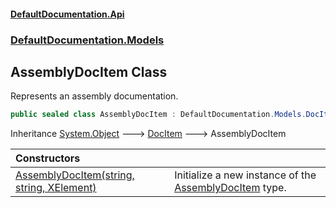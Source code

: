 #### [DefaultDocumentation\.Api](../../../index.md 'index')
### [DefaultDocumentation\.Models](../../../index.md#DefaultDocumentation.Models 'DefaultDocumentation\.Models')

## AssemblyDocItem Class

Represents an assembly documentation\.

```csharp
public sealed class AssemblyDocItem : DefaultDocumentation.Models.DocItem
```

Inheritance [System\.Object](https://docs.microsoft.com/en-us/dotnet/api/System.Object 'System\.Object') &#129106; [DocItem](../DocItem/index.md 'DefaultDocumentation\.Models\.DocItem') &#129106; AssemblyDocItem

| Constructors | |
| :--- | :--- |
| [AssemblyDocItem\(string, string, XElement\)](AssemblyDocItem(string,string,XElement).md 'DefaultDocumentation\.Models\.AssemblyDocItem\.AssemblyDocItem\(string, string, System\.Xml\.Linq\.XElement\)') | Initialize a new instance of the [AssemblyDocItem](DefaultDocumentation/Models/AssemblyDocItem/index.md 'DefaultDocumentation\.Models\.AssemblyDocItem') type\. |
